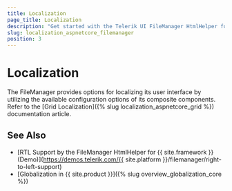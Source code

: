 ```yaml
---
title: Localization
page_title: Localization
description: "Get started with the Telerik UI FileManager HtmlHelper for {{ site.framework }} and translate its toolbar, menu, command, filter, header, and pager text messages for different culture locales."
slug: localization_aspnetcore_filemanager
position: 3
---
```


# Localization

The FileManager provides options for localizing its user interface by utilizing the available configuration options of its composite components. Refer to the [Grid Localization]({% slug localization_aspnetcore_grid %}) documentation article.

## See Also

* [RTL Support by the FileManager HtmlHelper for {{ site.framework }} (Demo)](https://demos.telerik.com/{{ site.platform }}/filemanager/right-to-left-support)
* [Globalization in {{ site.product }}]({% slug overview_globalization_core %})
